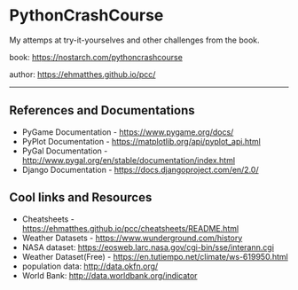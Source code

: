 # PythonCrashCourse
My attemps at try-it-yourselves and other challenges from the book.

book: https://nostarch.com/pythoncrashcourse

author: https://ehmatthes.github.io/pcc/

--- 

## References and Documentations

* PyGame Documentation - https://www.pygame.org/docs/
* PyPlot Documentation - https://matplotlib.org/api/pyplot_api.html
* PyGal Documentation - http://www.pygal.org/en/stable/documentation/index.html
* Django Documentation - https://docs.djangoproject.com/en/2.0/

## Cool links and Resources

* Cheatsheets - https://ehmatthes.github.io/pcc/cheatsheets/README.html
* Weather Datasets - https://www.wunderground.com/history 
* NASA dataset: https://eosweb.larc.nasa.gov/cgi-bin/sse/interann.cgi
* Weather Dataset(Free) - https://en.tutiempo.net/climate/ws-619950.html
* population data: http://data.okfn.org/
* World Bank: http://data.worldbank.org/indicator
